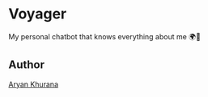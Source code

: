 # Voyager

My personal chatbot that knows everything about me 🌍🤖

## Author

[Aryan Khurana](https://github.com/AryanK1511)